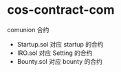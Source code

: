# cos-contract-com

comunion 合约

- Startup.sol 对应 startup 的合约
- IRO.sol 对应 Setting 的合约
- Bounty.sol 对应 bounty 的合约
